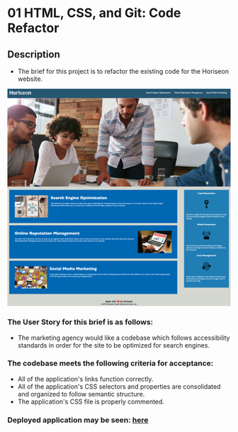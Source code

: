 # 01 HTML, CSS, and Git: Code Refactor

## Description

- The brief for this project is to refactor the existing code for the Horiseon website.

![alt text](assets/images/screenshot.png)

### The User Story for this brief is as follows:
- The marketing agency would like a codebase which follows accessibility standards in order for the site to be optimized for search engines.

### The codebase meets the following criteria for acceptance:
- All of the application's links function correctly.
- All of the application's CSS selectors and properties are consolidated and organized to follow semantic structure.
- The application's CSS file is properly commented.

### Deployed application may be seen: [here](https://sourslaw.github.io/01_Code_Refactor/)